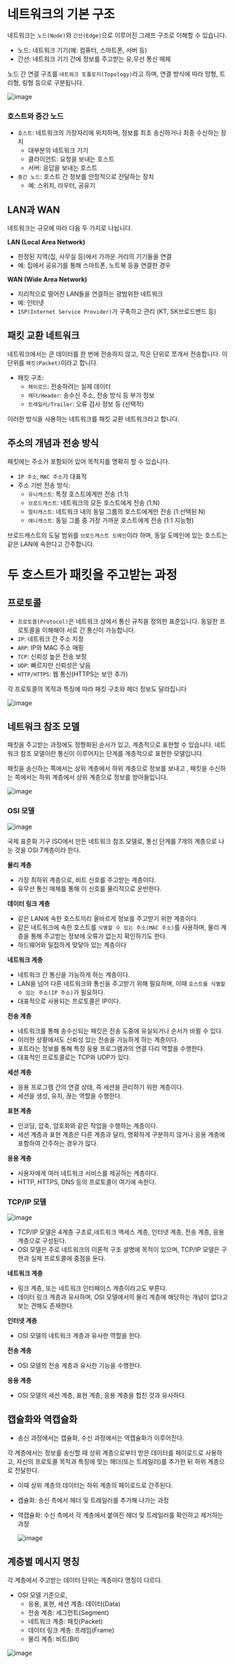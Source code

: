 # 네트워크의 기본 구조

네트워크는 `노드(Node)`와 `간선(Edge)`으로 이루어진 그래프 구조로 이해할 수 있습니다.

- 노드: 네트워크 기기(예: 컴퓨터, 스마트폰, 서버 등)
- 간선: 네트워크 기기 간에 정보를 주고받는 유,무선 통신 매체

노드 간 연결 구조를 `네트워크 토폴로지(Topology)`라고 하며, 연결 방식에 따라 망형, 트리형, 링형 등으로 구분됩니다.

![image](https://github.com/user-attachments/assets/2a7eba14-a97b-4951-8459-03eba6696bdd)


### 호스트와 중간 노드

- `호스트`: 네트워크의 가장자리에 위치하며, 정보를 최초 송신하거나 최종 수신하는 장치
    - 대부분의 네트워크 기기
    - 클라이언트: 요청을 보내는 호스트
    - 서버: 응답을 보내는 호스트
- `중간 노드`: 호스트 간 정보를 안정적으로 전달하는 장치
    - 예: 스위치, 라우터, 공유기

## LAN과 WAN

네트워크는 규모에 따라 다음 두 가지로 나뉩니다.

**LAN (Local Area Network)**

- 한정된 지역(집, 사무실 등)에서 가까운 거리의 기기들을 연결
- 예: 집에서 공유기를 통해 스마트폰, 노트북 등을 연결한 경우

**WAN (Wide Area Network)**

- 지리적으로 떨어진 LAN들을 연결하는 광범위한 네트워크
- 예: 인터넷
- `ISP(Internet Service Provider)`가 구축하고 관리 (KT, SK브로드밴드 등)

## 패킷 교환 네트워크

네트워크에서는 큰 데이터를 한 번에 전송하지 않고, 작은 단위로 쪼개서 전송합니다. 이 단위를 `패킷(Packet)`이라고 합니다.

- 패킷 구조:
    - `페이로드`: 전송하려는 실제 데이터
    - `헤더/Header`: 송수신 주소, 전송 방식 등 부가 정보
    - `트레일러/Trailer`: 오류 검사 정보 등 (선택적)

이러한 방식을 사용하는 네트워크를 패킷 교환 네트워크라고 합니다.

## 주소의 개념과 전송 방식

패킷에는 주소가 포함되어 있어 목적지를 명확히 할 수 있습니다.

- `IP 주소`, `MAC 주소`가 대표적
- 주소 기반 전송 방식:
    - `유니캐스트`: 특정 호스트에게만 전송 (1:1)
    - `브로드캐스트`: 네트워크의 모든 호스트에게 전송 (1:N)
    - `멀티캐스트`: 네트워크 내의 동일 그룹의 호스트에게만 전송 (1:선택된 N)
    - `애니캐스트`: 동일 그룹 중 가장 가까운 호스트에게 전송 (1:1 지능형)

브로드캐스트의 도달 범위를 `브로드캐스트 도메인`이라 하며, 동일 도메인에 있는 호스트는 같은 LAN에 속한다고 간주합니다.

# 두 호스트가 패킷을 주고받는 과정

## 프로토콜

- `프로토콜(Protocol)`은 네트워크 상에서 통신 규칙을 정의한 표준입니다. 동일한 프로토콜을 이해해야 서로 간 통신이 가능합니다.
- `IP`: 네트워크 간 주소 지정
- `ARP`: IP와 MAC 주소 매핑
- `TCP`: 신뢰성 높은 전송 보장
- `UDP`: 빠르지만 신뢰성은 낮음
- `HTTP/HTTPS`: 웹 통신(HTTPS는 보안 추가)

각 프로토콜의 목적과 특징에 따라 패킷 구조와 헤더 정보도 달라집니다

![image](https://github.com/user-attachments/assets/30f1071e-1220-4ced-adc8-d72dba4e20f2)


## 네트워크 참조 모델

패킷을 주고받는 과정에도 정형화된 순서가 있고, 계층적으로 표현할 수 있습니다. 네트워크 참조 모델이란 통신이 이루어지는 단계를 계층적으로 표현한 모델입니다.

패킷을 송신하는 쪽에서는 상위 계층에서 하위 계층으로 정보를 보내고 , 패킷을 수신하는 쪽에서는 하위 계층에서 상위 계층으로 정보를 받아들입니다.

![image](https://github.com/user-attachments/assets/a490e441-59f0-47fe-8f88-8183400ee68b)


### OSI 모델

![image](https://github.com/user-attachments/assets/a495b1d2-8e24-4aa9-adea-112c49dacaf8)


국제 표준화 기구 ISO에서 만든 네트워크 참조 모델로, 통신 단계를 7개의 계층으로 나눈 것을 OSI 7계층이라 한다.

**물리 계층**

- 가장 최하위 계층으로, 비트 신호를 주고받는 계층이다.
- 유무선 통신 매체를 통해 이 신호를 물리적으로 운반한다.

**데이터 링크 계층**

- 같은 LAN에 속한 호스트끼리 올바르게 정보를 주고받기 위한 계층이다.
- 같은 네트워크에 속한 호스트를 `식별할 수 있는 주소(MAC 주소)`를 사용하며, 물리 계층을 통해 주고받는 정보에 오류가 없는지 확인하기도 한다.
- 하드웨어와 밀접하게 맞닿아 있는 계층이다

**네트워크 계층**

- 네트워크 간 통신을 가능하게 하는 계층이다.
- LAN을 넘어 다른 네트워크와 통신을 주고받기 위해 필요하며, 이때 `호스트를 식별할 수 있는 주소(IP 주소)`가 필요하다.
- 대표적으로 사용되는 프로토콜은 IP이다.

**전송 계층**

- 네트워크를 통해 송수신되는 패킷은 전송 도중에 유실되거나 순서가 바뀔 수 있다.
- 이러한 상황에서도 신뢰성 있는 전송을 가능하게 하는 계층이다.
- 포트라는 정보를 통해 특정 응용 프로그램과의 연결 다리 역할을 수행한다.
- 대표적인 프로토콜로는 TCP와 UDP가 있다.

**세션 계층**

- 응용 프로그램 간의 연결 상태, 즉 세션을 관리하기 위한 계층이다.
- 세션을 생성, 유지, 끊는 역할을 수행한다.

**표현 계층**

- 인코딩, 압축, 암호화와 같은 작업을 수행하는 계층이다.
- 세션 계층과 표현 계층은 다른 계층과 달리, 명확하게 구분하지 않거나 응용 계층에 포함하여 간주하는 경우가 많다.

**응용 계층**

- 사용자에게 여러 네트워크 서비스를 제공하는 계층이다.
- HTTP, HTTPS, DNS 등의 프로토콜이 여기에 속한다.

### TCP/IP 모델

![image](https://github.com/user-attachments/assets/98c7a59f-c2b4-4331-a762-d3e41aea0426)


- TCP/IP 모델은 4계층 구조로,네트워크 액세스 계층, 인터넷 계층, 전송 계층, 응용 계층으로 구성된다.
- OSI 모델은 주로 네트워크의 이론적 구조 설명에 목적이 있으며, TCP/IP 모델은 구현과 실제 프로토콜에 중점을 둔다.

**네트워크 계층**

- 링크 계층, 또는 네트워크 인터페이스 계층이라고도 부른다.
- 데이터 링크 계층과 유사하며, OSI 모델에서의 물리 계층에 해당하는 개념이 없다고 보는 견해도 존재한다.

**인터넷 계층**

- OSI 모델의 네트워크 계층과 유사한 역할을 한다.

**전송 계층**

- OSI 모델의 전송 계층과 유사한 기능을 수행한다.

**응용 계층**

- OSI 모델의 세션 계층, 표현 계층, 응용 계층을 합친 것과 유사하다.

## 캡슐화와 역캡슐화

- 송신 과정에서는 캡슐화, 수신 과정에서는 역캡슐화가 이루어진다.

각 계층에서는 정보를 송신할 때 상위 계층으로부터 받은 데이터를 페이로드로 사용하고, 자신의 프로토콜 목적과 특징에 맞는 헤더(또는 트레일러)를 추가한 뒤 하위 계층으로 전달한다.

- 이때 상위 계층의 데이터는 하위 계층의 페이로드로 간주된다.
- 캡슐화: 송신 측에서 헤더 및 트레일러를 추가해 나가는 과정
- 역캡슐화: 수신 측에서 각 계층에서 붙여진 헤더 및 트레일러를 확인하고 제거하는 과정
    
    ![image](https://github.com/user-attachments/assets/07a8d9f0-dee5-45ab-8547-a49e8998e961)

    

## 계층별 메시지 명칭

각 계층에서 주고받는 데이터 단위는 계층마다 명칭이 다르다.

- OSI 모델 기준으로,
    - 응용, 표현, 세션 계층: 데이터(Data)
    - 전송 계층: 세그먼트(Segment)
    - 네트워크 계층: 패킷(Packet)
    - 데이터 링크 계층: 프레임(Frame)
    - 물리 계층: 비트(Bit)

![image](https://github.com/user-attachments/assets/3bb20729-3a74-4112-adbb-b7014d29e9fa)
